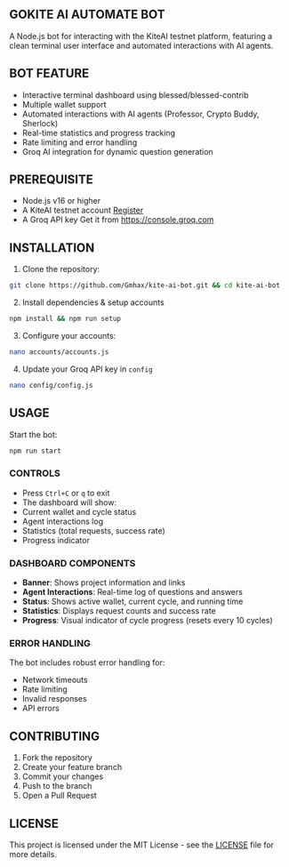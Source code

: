 ## GOKITE AI AUTOMATE BOT

A Node.js bot for interacting with the KiteAI testnet platform, featuring a clean terminal user interface and automated interactions with AI agents.

## BOT FEATURE

- Interactive terminal dashboard using blessed/blessed-contrib
- Multiple wallet support
- Automated interactions with AI agents (Professor, Crypto Buddy, Sherlock)
- Real-time statistics and progress tracking
- Rate limiting and error handling
- Groq AI integration for dynamic question generation

## PREREQUISITE

- Node.js v16 or higher
- A KiteAI testnet account [Register](https://testnet.gokite.ai/)
- A Groq API key Get it from https://console.groq.com

## INSTALLATION

1. Clone the repository:

```bash
git clone https://github.com/Gmhax/kite-ai-bot.git && cd kite-ai-bot
```

2. Install dependencies & setup accounts

```bash
npm install && npm run setup
```

3. Configure your accounts:
```bash
nano accounts/accounts.js
```

4. Update your Groq API key in `config`
```bash
nano config/config.js
```

## USAGE

Start the bot:

```bash
npm run start
```

### CONTROLS

- Press `Ctrl+C` or `q` to exit
- The dashboard will show:
- Current wallet and cycle status
- Agent interactions log
- Statistics (total requests, success rate)
- Progress indicator

### DASHBOARD COMPONENTS

- **Banner**: Shows project information and links
- **Agent Interactions**: Real-time log of questions and answers
- **Status**: Shows active wallet, current cycle, and running time
- **Statistics**: Displays request counts and success rate
- **Progress**: Visual indicator of cycle progress (resets every 10 cycles)

### ERROR HANDLING

The bot includes robust error handling for:

- Network timeouts
- Rate limiting
- Invalid responses
- API errors

## CONTRIBUTING

1. Fork the repository
2. Create your feature branch
3. Commit your changes
4. Push to the branch
5. Open a Pull Request

## LICENSE

This project is licensed under the MIT License - see the [LICENSE](LICENSE) file for more details.
